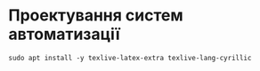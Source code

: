 # Проектування систем автоматизації




`sudo apt install -y texlive-latex-extra texlive-lang-cyrillic`
